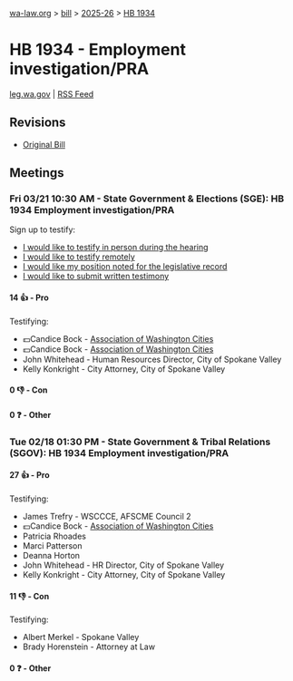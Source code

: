 [wa-law.org](/) > [bill](/bill/) > [2025-26](/bill/2025-26/) > [HB 1934](/bill/2025-26/hb/1934/)

# HB 1934 - Employment investigation/PRA
[leg.wa.gov](https://app.leg.wa.gov/billsummary?BillNumber=1934&Year=2025&Initiative=false) | [RSS Feed](./rss.xml)

## Revisions
* [Original Bill](1/)

## Meetings
### Fri 03/21 10:30 AM - State Government & Elections (SGE): HB 1934 Employment investigation/PRA
Sign up to testify:
* [I would like to testify in person during the hearing](https://app.leg.wa.gov/csi/Testifier/Add?chamber=House&mId=33037&aId=165865&caId=26551&tId=1)
* [I would like to testify remotely](https://app.leg.wa.gov/csi/Testifier/Add?chamber=House&mId=33037&aId=165865&caId=26551&tId=2)
* [I would like my position noted for the legislative record](https://app.leg.wa.gov/csi/Testifier/Add?chamber=House&mId=33037&aId=165865&caId=26551&tId=3)
* [I would like to submit written testimony](https://app.leg.wa.gov/csi/Testifier/Add?chamber=House&mId=33037&aId=165865&caId=26551&tId=4)

#### 14 👍 - Pro
Testifying:
* 💵Candice Bock - [Association of Washington Cities](/org/association_of_washington_cities/)
* 💵Candice Bock - [Association of Washington Cities](/org/association_of_washington_cities/)
* John Whitehead - Human Resources Director, City of Spokane Valley
* Kelly Konkright - City Attorney, City of Spokane Valley

#### 0 👎 - Con

#### 0 ❓ - Other

### Tue 02/18 01:30 PM - State Government & Tribal Relations (SGOV): HB 1934 Employment investigation/PRA
#### 27 👍 - Pro
Testifying:
* James Trefry - WSCCCE, AFSCME Council 2
* 💵Candice Bock - [Association of Washington Cities](/org/association_of_washington_cities/)
* Patricia Rhoades
* Marci Patterson
* Deanna Horton
* John Whitehead - HR Director, City of Spokane Valley
* Kelly Konkright - City Attorney, City of Spokane Valley

#### 11 👎 - Con
Testifying:
* Albert Merkel - Spokane Valley
* Brady Horenstein - Attorney at Law

#### 0 ❓ - Other
